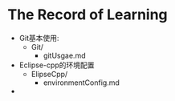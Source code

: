 # The Record of Learning

* Git基本使用:
  * Git/
    * gitUsgae.md
* Eclipse-cpp的环境配置
  * ElipseCpp/
    * environmentConfig.md
* 

